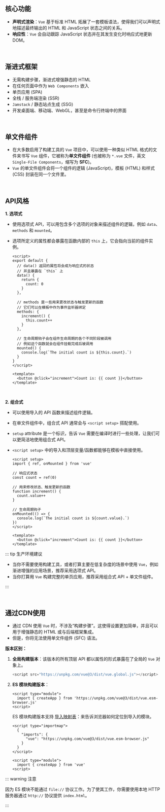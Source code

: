 ## 核心功能

- **声明式渲染**：`Vue` 基于标准 HTML 拓展了一套模板语法，使得我们可以声明式地描述最终输出的 HTML 和 JavaScript 状态之间的关系。
- **响应性**：`Vue` 会自动跟踪  JavaScript 状态并在其发生变化时响应式地更新 DOM。

<br />



## 渐进式框架

- 无需构建步骤，渐进式增强静态的 HTML
- 在任何页面中作为 `Web Components` 嵌入
- 单页应用 (SPA)
- 全栈 / 服务端渲染 (SSR)
- `Jamstack` / 静态站点生成 (SSG)
- 开发桌面端、移动端、WebGL，甚至是命令行终端中的界面

<br />



## 单文件组件

- 在大多数启用了构建工具的 `Vue` 项目中，可以使用一种类似 HTML 格式的文件来书写 `Vue` 组件，它被称为**单文件组件** (也被称为 `*.vue` 文件，英文 `Single-File Components`，缩写为 **SFC**)。
- `Vue` 的单文件组件会将一个组件的逻辑 (JavaScript)，模板 (HTML) 和样式 (CSS) 封装在同一个文件里。

<br />



## API风格

**1. 选项式**

- 使用选项式 API，可以用包含多个选项的对象来描述组件的逻辑，例如 `data`、`methods` 和 `mounted`。

- 选项所定义的属性都会暴露在函数内部的 `this` 上，它会指向当前的组件实例。

  ```vue
  <script>
  export default {
    // data() 返回的属性将会成为响应式的状态
    // 并且暴露在 `this` 上
    data() {
      return {
        count: 0
      }
    },
  
    // methods 是一些用来更改状态与触发更新的函数
    // 它们可以在模板中作为事件监听器绑定
    methods: {
      increment() {
        this.count++
      }
    },
  
    // 生命周期钩子会在组件生命周期的各个不同阶段被调用
    // 例如这个函数就会在组件挂载完成后被调用
    mounted() {
      console.log(`The initial count is ${this.count}.`)
    }
  }
  </script>
  
  <template>
    <button @click="increment">Count is: {{ count }}</button>
  </template>
  ```

<br />

**2. 组合式**

- 可以使用导入的 API 函数来描述组件逻辑。

- 在单文件组件中，组合式 API 通常会与  `<script setup>` 搭配使用。

- `setup` attribute 是一个标识，告诉 `Vue` 需要在编译时进行一些处理，让我们可以更简洁地使用组合式 API。

- `<script setup>` 中的导入和顶层变量/函数都能够在模板中直接使用。

  ```vue
  <script setup>
  import { ref, onMounted } from 'vue'
  
  // 响应式状态
  const count = ref(0)
  
  // 用来修改状态、触发更新的函数
  function increment() {
    count.value++
  }
  
  // 生命周期钩子
  onMounted(() => {
    console.log(`The initial count is ${count.value}.`)
  })
  </script>
  
  <template>
    <button @click="increment">Count is: {{ count }}</button>
  </template>
  ```

::: tip 生产环境建议

- 当你不需要使用构建工具，或者打算主要在低复杂度的场景中使用 `Vue`，例如渐进增强的应用场景，推荐采用选项式 API。
- 当你打算用 `Vue` 构建完整的单页应用，推荐采用组合式 API + 单文件组件。

:::

<br />



## 通过CDN使用

- 通过 CDN 使用 `Vue` 时，不涉及“构建步骤”。这使得设置更加简单，并且可以用于增强静态的 HTML 或与后端框架集成。
- 但是，你将无法使用单文件组件 (SFC) 语法。

**版本区别：**

1. **全局构建版本**：该版本的所有顶层 API 都以属性的形式暴露在了全局的 `Vue` 对象上。

   ```js
   <script src="https://unpkg.com/vue@3/dist/vue.global.js"></script>
   ```

2. **ES 模块构建版本**：

   ```vue
   <script type="module">
     import { createApp } from 'https://unpkg.com/vue@3/dist/vue.esm-browser.js'
   <script>
   ```

   ES 模块构建版本支持 [导入映射表](https://caniuse.com/import-maps)：来告诉浏览器如何定位到导入的模块。

   ```vue
   <script type="importmap">
     {
       "imports": {
         "vue": "https://unpkg.com/vue@3/dist/vue.esm-browser.js"
       }
     }
   </script>
   
   <script type="module">
     import { createApp } from 'vue'
   <script>
   ```

::: warning 注意

因为 ES 模块不能通过 `file://` 协议工作。为了使其工作，你需要使用本地 HTTP 服务器通过 `http://` 协议提供 `index.html`。

:::















